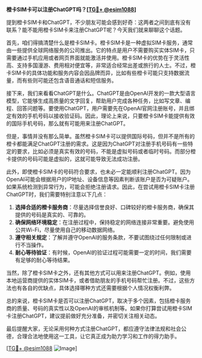 **橙卡SIM卡可以注册ChatGPT吗？[[TG💪+ @esim1088](https://t.me/s/esim1088)]**

提到橙卡SIM卡和ChatGPT，不少朋友可能会感到好奇：这两者之间到底有没有联系？能不能用橙卡SIM卡来注册ChatGPT呢？今天我们就来聊聊这个话题。

首先，咱们得搞清楚什么是橙卡SIM卡。橙卡SIM卡是一种虚拟SIM卡服务，通常由一些提供全球网络服务的公司推出。它的特点是用户不需要购买实体SIM卡，只需要通过手机应用或者网页界面就能激活并使用。橙卡SIM卡的优势在于灵活性高、支持多国漫游、费用相对便宜等，非常适合经常出差或旅行的人士。不过，橙卡SIM卡的具体功能和服务内容会因品牌而异，比如有些橙卡可能只支持数据流量，而有些则可能还包含语音通话和短信服务。

接下来，我们来看看ChatGPT是什么。ChatGPT是由OpenAI开发的一款大型语言模型，它能够生成高质量的文字回复，帮助用户完成各种任务，比如写文章、编程、回答问题等。要使用ChatGPT，用户需要先在OpenAI官网注册账号，并且绑定有效的手机号码以接收验证码。因此，理论上来说，只要橙卡SIM卡能提供有效的国际手机号码，那么就有可能用来注册ChatGPT。

但是，事情并没有那么简单。虽然橙卡SIM卡可以提供国际号码，但并不是所有的橙卡都能满足ChatGPT注册的需求。这是因为ChatGPT对注册手机号码有一些特定的要求，比如必须是真实有效的号码，不能是虚拟号码或者临时号码。而部分橙卡提供的号码可能是虚拟的，这就可能导致无法成功注册。

此外，即使橙卡SIM卡的号码符合要求，也未必一定能顺利注册ChatGPT。因为OpenAI可能会根据用户的IP地址、设备信息等因素判断该账户是否为可疑账户。如果系统检测到异常行为，可能会拒绝注册请求。因此，在尝试用橙卡SIM卡注册ChatGPT时，我们需要特别注意以下几点：

1. **选择合适的橙卡服务商**：尽量选择信誉良好、口碑较好的橙卡服务商，确保其提供的号码是真实的、可靠的。
2. **确保网络环境稳定**：在注册过程中，保持稳定的网络连接非常重要。避免使用公共Wi-Fi，尽量使用自己的移动数据网络。
3. **遵守相关规定**：了解并遵守OpenAI的服务条款，不要试图绕过任何限制或进行不当操作。
4. **耐心等待验证**：有时候，OpenAI的验证过程可能需要一定的时间，我们需要有足够的耐心等待结果。

当然，除了橙卡SIM卡之外，还有其他方式可以用来注册ChatGPT。例如，使用本地运营商提供的实体SIM卡，或者借助朋友的手机号码帮忙注册。不过，这些方法也有各自的优缺点，具体选择哪种方式还需要根据个人情况权衡利弊。

总的来说，橙卡SIM卡是否可以注册ChatGPT，取决于多个因素，包括橙卡服务商的质量、号码的真实性以及OpenAI的审核机制等。如果你打算尝试用橙卡SIM卡注册ChatGPT，建议提前做好充分准备，并密切关注相关动态。

最后提醒大家，无论采用何种方式注册ChatGPT，都应遵守法律法规和社会公德，合理合法地使用这一工具，让它真正成为助力学习和工作的得力助手。

[[TG💪+ @esim1088](https://t.me/s/esim1088) ![Image](https://i.postimg.cc/4NQfJmqS/Snipaste-2025-05-13-00-14-12.png)]